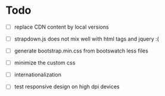 # Todo

 - [ ] replace CDN content by local versions
 - [ ] strapdown.js does not mix well with html tags and jquery :(
 - [ ] generate bootstrap.min.css from bootswatch less files
 - [ ] minimize the custom css 
 - [ ] internationalization
 - [ ] test responsive design on high dpi devices










